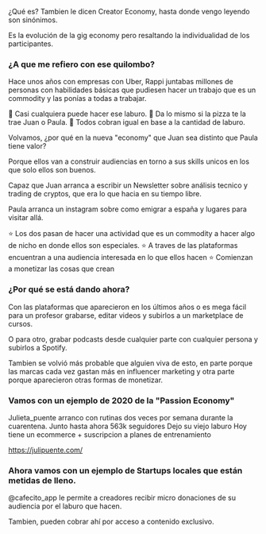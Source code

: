¿Qué es? Tambien le dicen Creator Economy, hasta donde vengo leyendo son sinónimos.

Es la evolución de la gig economy pero resaltando la individualidad de los participantes. 

### ¿A que me refiero con ese quilombo?

Hace unos años con empresas con Uber, Rappi juntabas millones de personas con habilidades básicas que pudiesen hacer un trabajo que es un commodity y las ponías a todas a trabajar.


🔹 Casi cualquiera puede hacer ese laburo.
🔹 Da lo mismo si la pizza te la trae Juan o Paula.
🔹 Todos cobran igual en base a la cantidad de laburo.


Volvamos, ¿por qué en la nueva "economy" que Juan sea distinto que Paula tiene valor?

Porque ellos van a construir audiencias en torno a sus skills unicos en los que solo ellos son buenos.


Capaz que Juan arranca a escribir un Newsletter sobre análisis tecnico y trading de cryptos, que era lo que hacia en su tiempo libre.

Paula arranca un instagram sobre como emigrar a españa y lugares para visitar allá.


⭐ Los dos pasan de hacer una actividad que es un commodity a hacer algo de nicho en donde ellos son especiales.
⭐ A traves de las plataformas encuentran a una audiencia interesada en lo que ellos hacen
⭐ Comienzan a monetizar las cosas que crean


### ¿Por qué se está dando ahora?

Con las plataformas que aparecieron en los últimos años o es mega fácil para un profesor grabarse, editar videos y subirlos a un marketplace de cursos.

O para otro, grabar podcasts desde cualquier parte con cualquier persona y subirlos a Spotify.


Tambien se volvió más probable que alguien viva de esto, en parte porque las marcas cada vez gastan más en influencer marketing y otra parte porque aparecieron otras formas de monetizar.


### Vamos con un ejemplo de 2020 de la "Passion Economy"

Julieta_puente arranco con rutinas dos veces por semana durante la cuarentena.
Junto hasta ahora 563k seguidores
Dejo su viejo laburo
Hoy tiene un ecommerce + suscripcion a planes de entrenamiento

https://julipuente.com/


### Ahora vamos con un ejemplo de Startups locales que están metidas de lleno. 

@cafecito_app le permite a creadores recibir micro donaciones de su audiencia por el laburo que hacen.

Tambien, pueden cobrar ahí por acceso a contenido exclusivo.
